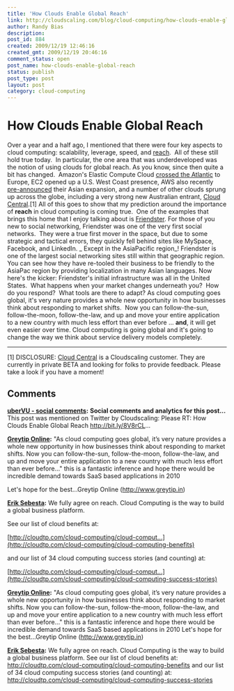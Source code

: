 ```yaml
---
title: 'How Clouds Enable Global Reach'
link: http://cloudscaling.com/blog/cloud-computing/how-clouds-enable-global-reach/
author: Randy Bias
description: 
post_id: 884
created: 2009/12/19 12:46:16
created_gmt: 2009/12/19 20:46:16
comment_status: open
post_name: how-clouds-enable-global-reach
status: publish
post_type: post
layout: post
category: cloud-computing
---
```


# How Clouds Enable Global Reach

Over a year and a half ago, I mentioned that there were four key aspects to cloud computing: scalability, leverage, speed, and [reach](/blog/technology/cloud-values).  All of these still hold true today.  In particular, the one area that was underdeveloped was the notion of using clouds for global reach. As you know, since then quite a bit has changed.  Amazon's Elastic Compute Cloud [crossed the Atlantic](http://aws.amazon.com/about-aws/whats-new/2008/12/10/amazon-ec2-crosses-the-atlantic/) to Europe, EC2 opened up a U.S. West Coast presence, AWS also recently [pre-announced](http://aws.amazon.com/about-aws/whats-new/2009/11/12/aws-asia/) their Asian expansion, and a number of other clouds sprung up across the globe, including a very strong new Australian entrant, [Cloud Central](http://www.cloudcentral.com.au).[1] All of this goes to show that my prediction around the importance of **reach** in cloud computing is coming true.  One of the examples that brings this home that I enjoy talking about is [Friendster](http://www.friendster.com/). For those of you new to social networking, Friendster was one of the very first social networks.  They were a true first mover in the space, but due to some strategic and tactical errors, they quickly fell behind sites like MySpace, Facebook, and LinkedIn. _ Except in the AsiaPacific region_! Friendster is one of the largest social networking sites still within that geographic region. You can see how they have re-tooled their business to be friendly to the AsiaPac region by providing localization in many Asian languages. Now here's the kicker: Friendster's initial infrastructure was all in the United States.  What happens when your market changes underneath you?  How do you respond?  What tools are there to adapt? As cloud computing goes global, it's very nature provides a whole new opportunity in how businesses think about responding to market shifts.  Now you can follow-the-sun, follow-the-moon, follow-the-law, and up and move your entire application to a new country with much less effort than ever before ... **and**, it will get even easier over time. Cloud computing is going global and it's going to change the way we think about service delivery models completely. 

* * *

[1] DISCLOSURE: [Cloud Central](http://www.cloudcentral.com.au/) is a Cloudscaling customer. They are currently in private BETA and looking for folks to provide feedback. Please take a look if you have a moment!

## Comments

**[uberVU - social comments](#437 "2009-12-25 08:19:58"):** **Social comments and analytics for this post...** This post was mentioned on Twitter by Cloudscaling: Please RT: How Clouds Enable Global Reach http://bit.ly/8V8rCL...

**[Greytip Online](#438 "2009-12-28 02:12:31"):** "As cloud computing goes global, it’s very nature provides a whole new opportunity in how businesses think about responding to market shifts. Now you can follow-the-sun, follow-the-moon, follow-the-law, and up and move your entire application to a new country with much less effort than ever before..." this is a fantastic inference and hope there would be incredible demand towards SaaS based applications in 2010  
  
Let's hope for the best...Greytip Online (<http://www.greytip.in>)

**[Erik Sebesta](#439 "2010-01-04 09:59:20"):** We fully agree on reach. Cloud Computing is the way to build a global business platform.   
  
See our list of cloud benefits at:  
  
[http://cloudtp.com/cloud-computing/cloud-comput...](http://cloudtp.com/cloud-computing/cloud-computing-benefits)  
  
and our list of 34 cloud computing success stories (and counting) at:  
  
[http://cloudtp.com/cloud-computing/cloud-comput...](http://cloudtp.com/cloud-computing/cloud-computing-success-stories)

**[Greytip Online](#2140 "2009-12-28 03:12:00"):** "As cloud computing goes global, it’s very nature provides a whole new opportunity in how businesses think about responding to market shifts. Now you can follow-the-sun, follow-the-moon, follow-the-law, and up and move your entire application to a new country with much less effort than ever before..." this is a fantastic inference and hope there would be incredible demand towards SaaS based applications in 2010 Let's hope for the best...Greytip Online (http://www.greytip.in)

**[Erik Sebesta](#2143 "2010-01-04 10:59:00"):** We fully agree on reach. Cloud Computing is the way to build a global business platform. See our list of cloud benefits at: http://cloudtp.com/cloud-computing/cloud-computing-benefits and our list of 34 cloud computing success stories (and counting) at: http://cloudtp.com/cloud-computing/cloud-computing-success-stories

